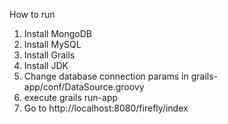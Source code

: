 How to run
1. Install MongoDB
2. Install MySQL
3. Install Grails
4. Install JDK
5. Change database connection params in grails-app/conf/DataSource.groovy
6. execute grails run-app
7. Go to http://localhost:8080/firefly/index
